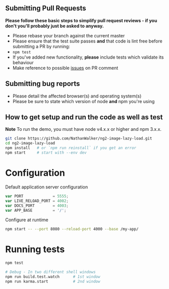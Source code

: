 ## Submitting Pull Requests

**Please follow these basic steps to simplify pull request reviews - if you don't you'll probably just be asked to anyway.**

* Please rebase your branch against the current master
* Please ensure that the test suite passes **and** that code is lint free before submitting a PR by running:
 * ```npm test```
* If you've added new functionality, **please** include tests which validate its behaviour
* Make reference to possible [issues](https://github.com/NathanWalker/ng2-image-lazy-load/issues) on PR comment

## Submitting bug reports

* Please detail the affected browser(s) and operating system(s)
* Please be sure to state which version of node **and** npm you're using

## How to get setup and run the code as well as test

**Note** To run the demo, you must have node v4.x.x or higher and npm 3.x.x.

```bash
git clone https://github.com/NathanWalker/ng2-image-lazy-load.git
cd ng2-image-lazy-load
npm install   # or `npm run reinstall` if you get an error
npm start     # start with --env dev
```

# Configuration

Default application server configuration

```javascript
var PORT             = 5555;
var LIVE_RELOAD_PORT = 4002;
var DOCS_PORT        = 4003;
var APP_BASE         = '/';
```

Configure at runtime

```bash
npm start -- --port 8080 --reload-port 4000 --base /my-app/
```

# Running tests

```bash
npm test

# Debug - In two different shell windows
npm run build.test.watch      # 1st window
npm run karma.start           # 2nd window
```
